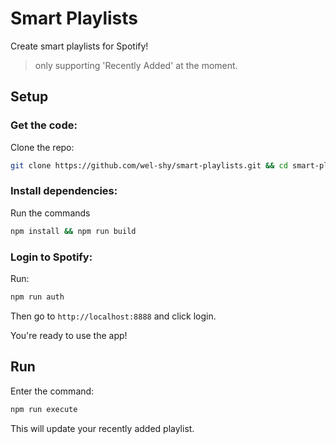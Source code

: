 # Smart Playlists

Create smart playlists for Spotify!
> only supporting 'Recently Added' at the moment.

## Setup
### Get the code:
Clone the repo:
```bash
git clone https://github.com/wel-shy/smart-playlists.git && cd smart-playlists
```

### Install dependencies:
Run the commands
```bash
npm install && npm run build
```

### Login to Spotify:
Run:
```bash
npm run auth
```
Then go to `http://localhost:8888` and click login.

You're ready to use the app!

## Run
Enter the command:
```bash
npm run execute
```

This will update your recently added playlist.